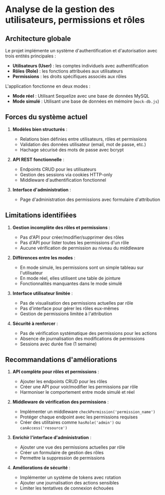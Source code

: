 # Analyse de la gestion des utilisateurs, permissions et rôles

## Architecture globale

Le projet implémente un système d'authentification et d'autorisation avec trois entités principales :
- **Utilisateurs (User)** : les comptes individuels avec authentification
- **Rôles (Role)** : les fonctions attribuées aux utilisateurs
- **Permissions** : les droits spécifiques associés aux rôles

L'application fonctionne en deux modes :
- **Mode réel** : Utilisant Sequelize avec une base de données MySQL
- **Mode simulé** : Utilisant une base de données en mémoire (`mock-db.js`)

## Forces du système actuel

1. **Modèles bien structurés** :
   - Relations bien définies entre utilisateurs, rôles et permissions
   - Validation des données utilisateur (email, mot de passe, etc.)
   - Hachage sécurisé des mots de passe avec bcrypt

2. **API REST fonctionnelle** :
   - Endpoints CRUD pour les utilisateurs
   - Gestion des sessions via cookies HTTP-only
   - Middleware d'authentification fonctionnel

3. **Interface d'administration** :
   - Page d'administration des permissions avec formulaire d'attribution

## Limitations identifiées

1. **Gestion incomplète des rôles et permissions** :
   - Pas d'API pour créer/modifier/supprimer des rôles
   - Pas d'API pour lister toutes les permissions d'un rôle
   - Aucune vérification de permission au niveau du middleware

2. **Différences entre les modes** :
   - En mode simulé, les permissions sont un simple tableau sur l'utilisateur
   - En mode réel, elles utilisent une table de jointure
   - Fonctionnalités manquantes dans le mode simulé

3. **Interface utilisateur limitée** :
   - Pas de visualisation des permissions actuelles par rôle
   - Pas d'interface pour gérer les rôles eux-mêmes
   - Gestion de permissions limitée à l'attribution

4. **Sécurité à renforcer** :
   - Pas de vérification systématique des permissions pour les actions
   - Absence de journalisation des modifications de permissions
   - Sessions avec durée fixe (1 semaine)

## Recommandations d'améliorations

1. **API complète pour rôles et permissions** :
   - Ajouter les endpoints CRUD pour les rôles
   - Créer une API pour voir/modifier les permissions par rôle
   - Harmoniser le comportement entre mode simulé et réel

2. **Middleware de vérification des permissions** :
   - Implémenter un middleware `checkPermission('permission_name')`
   - Protéger chaque endpoint avec les permissions requises
   - Créer des utilitaires comme `hasRole('admin')` ou `canAccess('resource')`

3. **Enrichir l'interface d'administration** :
   - Ajouter une vue des permissions actuelles par rôle
   - Créer un formulaire de gestion des rôles
   - Permettre la suppression de permissions

4. **Améliorations de sécurité** :
   - Implémenter un système de tokens avec rotation
   - Ajouter une journalisation des actions sensibles
   - Limiter les tentatives de connexion échouées